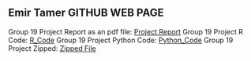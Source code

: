 ## Emir Tamer GITHUB WEB PAGE

Group 19 Project Report as an pdf file: [Project Report](360Report.pdf)
Group 19 Project R Code: [R_Code](360projectt.Rmd)
Group 19 Project Python Code: [Python_Code](360projepython.ipynb)
Group 19 Project Zipped: [Zipped File](IE360G19Project.zip)

